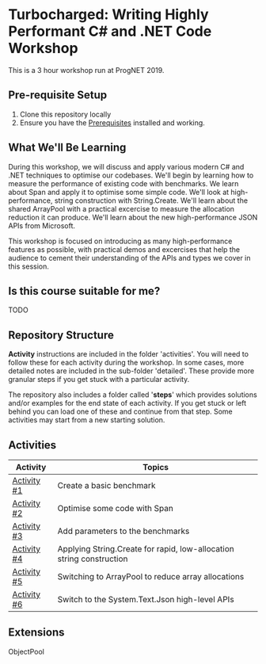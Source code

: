 # Turbocharged: Writing Highly Performant C# and .NET Code Workshop

This is a 3 hour workshop run at ProgNET 2019.

## Pre-requisite Setup

1. Clone this repository locally
1. Ensure you have the [Prerequisites](prerequisites.md) installed and working.

## What We'll Be Learning

During this workshop, we will discuss and apply various modern C# and .NET techniques to optimise our codebases. We'll begin by learning how to measure the performance of existing code with benchmarks. We learn about Span<T> and apply it to optimise some simple code. We'll look at high-performance, string construction with String.Create. We'll learn about the shared ArrayPool with a practical excercise to measure the allocation reduction it can produce. We'll learn about the new high-performance JSON APIs from Microsoft.

This workshop is focused on introducing as many high-performance features as possible, with practical demos and excercises that help the audience to cement their understanding of the APIs and types we cover in this session.

## Is this course suitable for me?

TODO

## Repository Structure

**Activity** instructions are included in the folder 'activities'. You will need to follow these for each activity during the workshop. In some cases, more detailed notes are included in the sub-folder 'detailed'. These provide more granular steps if you get stuck with a particular activity. 

The repository also includes a folder called '**steps**' which provides solutions and/or examples for the end state of each activity. If you get stuck or left behind you can load one of these and continue from that step. Some activities may start from a new starting solution.

## Activities

| Activity | Topics |
| ----- | ---- |
| [Activity #1](/activities/01-Create-Benchmark.md) | Create a basic benchmark |
| [Activity #2](/activities/02-Span-Based.md) | Optimise some code with Span<T> |
| [Activity #3](/activities/03-Parameterised-Benchmarks.md) | Add parameters to the benchmarks |
| [Activity #4](/activities/04-String-Create.md) | Applying String.Create for rapid, low-allocation string construction |
| [Activity #5](/activities/05-ArrayPool.md) | Switching to ArrayPool to reduce array allocations |
| [Activity #6](/activities/06-Json.md) | Switch to the System.Text.Json high-level APIs |

## Extensions

ObjectPool<T>